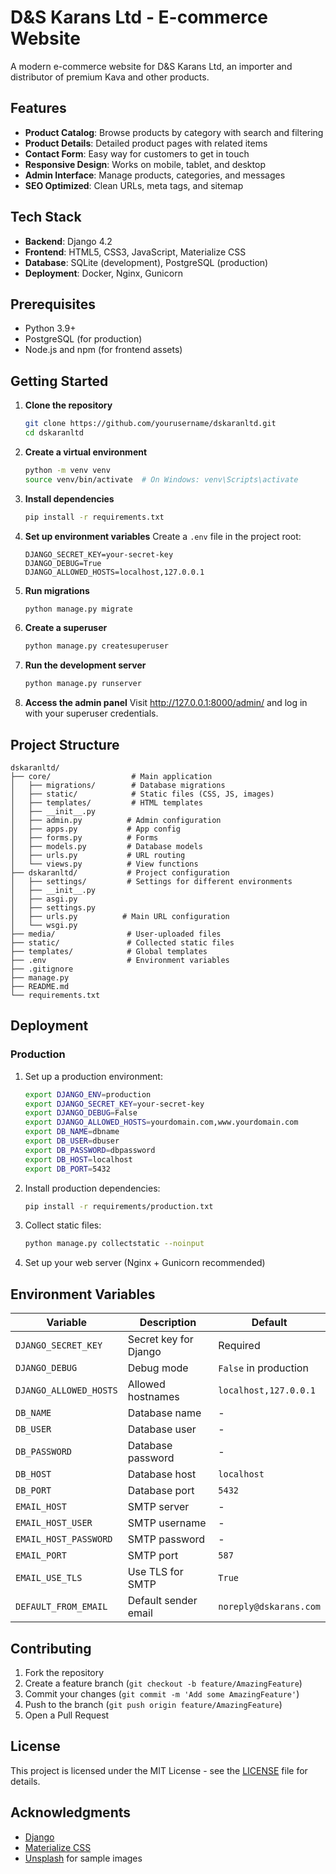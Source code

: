 # D&S Karans Ltd - E-commerce Website

A modern e-commerce website for D&S Karans Ltd, an importer and distributor of premium Kava and other products.

## Features

- **Product Catalog**: Browse products by category with search and filtering
- **Product Details**: Detailed product pages with related items
- **Contact Form**: Easy way for customers to get in touch
- **Responsive Design**: Works on mobile, tablet, and desktop
- **Admin Interface**: Manage products, categories, and messages
- **SEO Optimized**: Clean URLs, meta tags, and sitemap

## Tech Stack

- **Backend**: Django 4.2
- **Frontend**: HTML5, CSS3, JavaScript, Materialize CSS
- **Database**: SQLite (development), PostgreSQL (production)
- **Deployment**: Docker, Nginx, Gunicorn

## Prerequisites

- Python 3.9+
- PostgreSQL (for production)
- Node.js and npm (for frontend assets)

## Getting Started

1. **Clone the repository**
   ```bash
   git clone https://github.com/yourusername/dskaranltd.git
   cd dskaranltd
   ```

2. **Create a virtual environment**
   ```bash
   python -m venv venv
   source venv/bin/activate  # On Windows: venv\Scripts\activate
   ```

3. **Install dependencies**
   ```bash
   pip install -r requirements.txt
   ```

4. **Set up environment variables**
   Create a `.env` file in the project root:
   ```env
   DJANGO_SECRET_KEY=your-secret-key
   DJANGO_DEBUG=True
   DJANGO_ALLOWED_HOSTS=localhost,127.0.0.1
   ```

5. **Run migrations**
   ```bash
   python manage.py migrate
   ```

6. **Create a superuser**
   ```bash
   python manage.py createsuperuser
   ```

7. **Run the development server**
   ```bash
   python manage.py runserver
   ```

8. **Access the admin panel**
   Visit http://127.0.0.1:8000/admin/ and log in with your superuser credentials.

## Project Structure

```
dskaranltd/
├── core/                  # Main application
│   ├── migrations/        # Database migrations
│   ├── static/            # Static files (CSS, JS, images)
│   ├── templates/         # HTML templates
│   ├── __init__.py
│   ├── admin.py          # Admin configuration
│   ├── apps.py           # App config
│   ├── forms.py          # Forms
│   ├── models.py         # Database models
│   ├── urls.py           # URL routing
│   └── views.py          # View functions
├── dskaranltd/           # Project configuration
│   ├── settings/         # Settings for different environments
│   ├── __init__.py
│   ├── asgi.py
│   ├── settings.py
│   ├── urls.py          # Main URL configuration
│   └── wsgi.py
├── media/                # User-uploaded files
├── static/               # Collected static files
├── templates/            # Global templates
├── .env                  # Environment variables
├── .gitignore
├── manage.py
├── README.md
└── requirements.txt
```

## Deployment

### Production

1. Set up a production environment:
   ```bash
   export DJANGO_ENV=production
   export DJANGO_SECRET_KEY=your-secret-key
   export DJANGO_DEBUG=False
   export DJANGO_ALLOWED_HOSTS=yourdomain.com,www.yourdomain.com
   export DB_NAME=dbname
   export DB_USER=dbuser
   export DB_PASSWORD=dbpassword
   export DB_HOST=localhost
   export DB_PORT=5432
   ```

2. Install production dependencies:
   ```bash
   pip install -r requirements/production.txt
   ```

3. Collect static files:
   ```bash
   python manage.py collectstatic --noinput
   ```

4. Set up your web server (Nginx + Gunicorn recommended)

## Environment Variables

| Variable | Description | Default |
|----------|-------------|---------|
| `DJANGO_SECRET_KEY` | Secret key for Django | Required |
| `DJANGO_DEBUG` | Debug mode | `False` in production |
| `DJANGO_ALLOWED_HOSTS` | Allowed hostnames | `localhost,127.0.0.1` |
| `DB_NAME` | Database name | - |
| `DB_USER` | Database user | - |
| `DB_PASSWORD` | Database password | - |
| `DB_HOST` | Database host | `localhost` |
| `DB_PORT` | Database port | `5432` |
| `EMAIL_HOST` | SMTP server | - |
| `EMAIL_HOST_USER` | SMTP username | - |
| `EMAIL_HOST_PASSWORD` | SMTP password | - |
| `EMAIL_PORT` | SMTP port | `587` |
| `EMAIL_USE_TLS` | Use TLS for SMTP | `True` |
| `DEFAULT_FROM_EMAIL` | Default sender email | `noreply@dskarans.com` |

## Contributing

1. Fork the repository
2. Create a feature branch (`git checkout -b feature/AmazingFeature`)
3. Commit your changes (`git commit -m 'Add some AmazingFeature'`)
4. Push to the branch (`git push origin feature/AmazingFeature`)
5. Open a Pull Request

## License

This project is licensed under the MIT License - see the [LICENSE](LICENSE) file for details.

## Acknowledgments

- [Django](https://www.djangoproject.com/)
- [Materialize CSS](https://materializecss.com/)
- [Unsplash](https://unsplash.com/) for sample images
